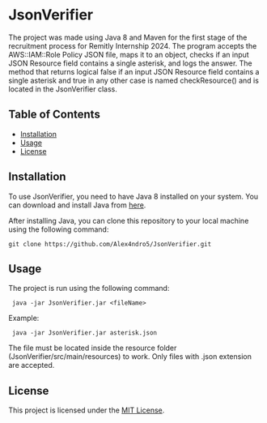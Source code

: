 # JsonVerifier
The project was made using Java 8 and Maven for the first stage of the recruitment process for Remitly Internship 2024. The program accepts the AWS::IAM::Role Policy JSON file, maps it to an object, checks if an input JSON Resource field contains a single asterisk, and logs the answer. The method that returns logical false if an input JSON Resource field contains a single asterisk and true in any other case is named checkResource() and is located in the JsonVerifier class.

## Table of Contents
- [Installation](#installation)
- [Usage](#usage)
- [License](#license)

## Installation
To use JsonVerifier, you need to have Java 8 installed on your system. You can download and install Java from [here](https://www.java.com/download/ie_manual.jsp).

After installing Java, you can clone this repository to your local machine using the following command:
```
git clone https://github.com/Alex4ndro5/JsonVerifier.git
```
## Usage
The project is run using the following command:
```
 java -jar JsonVerifier.jar <fileName>
```
Example:
```
 java -jar JsonVerifier.jar asterisk.json
```
The file must be located inside the resource folder (JsonVerifier/src/main/resources) to work. Only files with .json extension are accepted.
## License
This project is licensed under the [MIT License](LICENSE).
